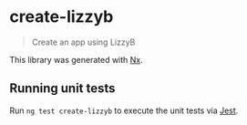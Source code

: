 # create-lizzyb

> Create an app using LizzyB

This library was generated with [Nx](https://nx.dev).

## Running unit tests

Run `ng test create-lizzyb` to execute the unit tests via [Jest](https://jestjs.io).
